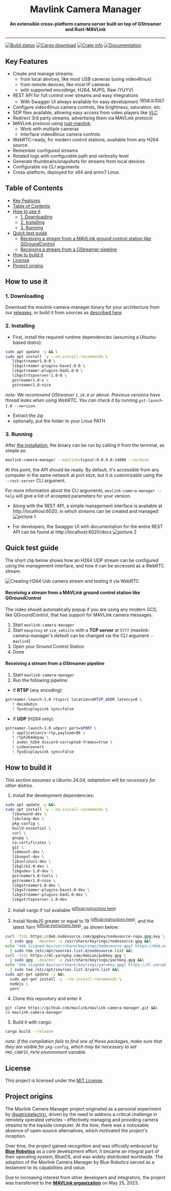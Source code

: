 
<!-- TODO: Place a logo below -->
<!-- <p align="center">[ A LOGO HERE ]</p> -->
<h1 align="center">
   Mavlink Camera Manager
</h1>
<h4 align="center">
   An extensible cross-platform camera server built on top of GStreamer and Rust-MAVLink
</h4>

---

[![Build status](https://github.com/mavlink/mavlink-camera-manager/workflows/Rust/badge.svg)](https://github.com/mavlink/mavlink-camera-manager/actions)
[![Cargo download](https://img.shields.io/crates/d/mavlink-camera-manager)](https://crates.io/crates/mavlink-camera-manager)
[![Crate info](https://img.shields.io/crates/v/mavlink-camera-manager.svg)](https://crates.io/crates/mavlink-camera-manager)
[![Documentation](https://docs.rs/mavlink-camera-manager/badge.svg)](https://docs.rs/mavlink-camera-manager)

## Key Features

- Create and manage streams:
  - from local devices, like most USB cameras (using video4linux)
  - from remote devices, like most IP cameras
  - with supported encodings: H264, MJPG, Raw (YUYV)
- REST API for full control over streams and easy integrations
  - With Swagger UI always available for easy development <sup>([What is this?](https://swagger.io/tools/swagger-ui/))</sup>
- Configure video4linux camera controls, like brightness, saturation, etc.
- SDP files available, allowing easy access from video players like [VLC](https://www.videolan.org/)
- Redirect 3rd party streams, advertising them via MAVLink protocol
- MAVLink protocol using [rust-mavlink](https://github.com/mavlink/rust-mavlink):
  - Work with multiple cameras
  - Interface video4linux camera controls
- WebRTC-ready, for modern control stations, available from any H264 source.
- Remember configured streams
- Rotated logs with configurable path and verbosity level
- Generate thumbnails/snapshots for streams from local devices
- Configurable via CLI arguments
- Cross-platform, deployed for x64 and armv7 Linux

## Table of Contents

- [Key Features](#key-features)
- [Table of Contents](#table-of-contents)
- [How to use it](#how-to-use-it)
  - [1. Downloading](#1-downloading)
  - [2. Installing](#2-installing)
  - [3. Running](#3-running)
- [Quick test guide](#quick-test-guide)
  - [Receiving a stream from a MAVLink ground control station like QGroundControl](#receiving-a-stream-from-a-mavlink-ground-control-stations-like-qgroundcontrol)
  - [Receiving a stream from a GStreamer pipeline](#receiving-a-stream-from-a-gstreamer-pipeline)
- [How to build it](#how-to-build-it)
- [License](#license)
- [Project origins](#project-origins)

## How to use it

### 1. Downloading

Download the mavlink-camera-manager binary for your architecture from our [releases](https://github.com/mavlink/mavlink-camera-manager/releases), or build it from sources as [described here](#how-to-build-it)

### 2. Installing

- First, install the required runtime dependencies (assuming a Ubuntu-based distro):

```Bash
sudo apt update -y && \
sudo apt install -y --no-install-recommends \
   libgstreamer1.0-0 \
   libgstreamer-plugins-base1.0-0 \
   libgstreamer-plugins-bad1.0-0 \
   libgstrtspserver-1.0-0 \
   gstreamer1.0-x \
   gstreamer1.0-nice
```

_note: We recommend GStreamer `1.24.0` or above. Previous versions have thread leaks when using WebRTC. You can check it by running `gst-launch-1.0 --version`._

- Extract the zip
- optionally, put the folder to your Linux PATH

### 3. Running

After [the installation](#2-installing), the binary can be run by calling it from the terminal, as simple as:

```Bash
mavlink-camera-manager --mavlink=tcpout:0.0.0.0:14000 --verbose
```

At this point, the API should be ready. By default, it's accessible from any computer in the same network at port `6020`, but it is customizable using the `--rest-server` CLI argument.

For more information about the CLI arguments, `mavlink-camera-manager --help` will give a list of accepted parameters for your version.

- Along with the REST API, a simple management interface is available at http://localhost:6020, in which streams can be created and managed:
  ![picture 1](images/management_interface.png)

- For developers, the Swagger UI with documentation for the entire REST API can be found at http://localhost:6020/docs
  ![picture 2](images/swagger_ui.png)

## Quick test guide

The short clip below shows how an H264 UDP stream can be configured using the management interface, and how it can be accessed as a WebRTC stream.

![Creating H264 Usb camera stream and testing it via WebRTC](images/creating_h264_usb_camera_stream_and_testing_via_webrtc.gif)

<!-- TODO: #### Receiving a stream from a video player like VLC -->

#### Receiving a stream from a MAVLink ground control station like QGroundControl

The video should automatically popup if you are using any modern GCS, like QGroundControl, that has support for MAVLink camera messages.

1. Start `mavlink-camera-manager`
2. Start `mavproxy` or `sim_vehicle` with a **TCP server** at `5777` (mavlink-camera-manager's default can be changed via the CLI argument `--mavlink`)
3. Open your Ground Control Station
4. Done

#### Receiving a stream from a GStreamer pipeline

1. Start `mavlink-camera-manager`
2. Run the following pipeline:

- If **RTSP** (any encoding):

```Bash
gstreamer-launch-1.0 rtspsrc location=$RTSP_ADDR latency=0 \
   ! decodebin
   ! fpsdisplaysink sync=false
```

- If **UDP** (H264 only):

```Bash
gstreamer-launch-1.0 udpsrc port=$PORT \
   ! application/x-rtp,payload=96 \
   ! rtph264depay \
   ! avdec_h264 discard-corrupted-frames=true \
   ! videoconvert
   ! fpsdisplaysink sync=false
```

## How to build it

_This section assumes a Ubuntu 24.04, adaptation will be necessary for other distros._

1. Install the development dependencies:

```Bash
sudo apt update -y &&\
sudo apt install -y --no-install-recommends \
   libunwind-dev \
   libclang-dev \
   pkg-config \
   build-essential \
   curl \
   gnupg \
   ca-certificates \
   git \
   libmount-dev \
   libsepol-dev \
   libselinux1-dev \
   libglib2.0-dev \
   libgudev-1.0-dev \
   gstreamer1.0-tools \
   gstreamer1.0-nice \
   libgstreamer1.0-dev \
   libgstreamer-plugins-base1.0-dev \
   libgstreamer-plugins-bad1.0-dev \
   libgstrtspserver-1.0-dev
```

2. Install cargo if not available <sup>([official instructions here](https://rustup.rs/))</sup>

3. Install NodeJS greater or equal to 19  <sup>([official instructions here](https://github.com/nodesource/distributions#installation-instructions))</sup>, and the latest Yarn <sup>([official instructions here](https://classic.yarnpkg.com/lang/en/docs/install/#debian-stable))</sup>, as shown below:
```Bash
curl -fsSL https://deb.nodesource.com/gpgkey/nodesource-repo.gpg.key \
  | sudo gpg --dearmor -o /usr/share/keyrings/nodesource.gpg &&\
echo "deb [signed-by=/usr/share/keyrings/nodesource.gpg] https://deb.nodesource.com/node_20.x nodistro main" \
  | sudo tee /etc/apt/sources.list.d/nodesource.list &&\
curl -fsSL https://dl.yarnpkg.com/debian/pubkey.gpg \
  | sudo gpg --dearmor -o /usr/share/keyrings/yarnkey.gpg &&\
echo "deb [signed-by=/usr/share/keyrings/yarnkey.gpg] https://dl.yarnpkg.com/debian stable main" \
  | sudo tee /etc/apt/sources.list.d/yarn.list &&\
sudo apt-get update -y &&\
  sudo apt-get install -y --no-install-recommends \
  nodejs \
  yarn
```

4. Clone this repository and enter it

```Bash
git clone https://github.com/mavlink/mavlink-camera-manager.git &&\
cd mavlink-camera-manager
```

5. Build it with cargo:

```Bash
cargo build --release

```

_note: If the compilation fails to find one of these packages, make sure that they are visible for `pkg-config`, which may be necessary to set `PKG_CONFIG_PATH` environment variable._

## License

This project is licensed under the [MIT License](/LICENSE).

## Project origins

The Mavlink Camera Manager project originated as a personal experiment by [@patrickelectric](github.com/patrickelectric/), driven by the need to address a critical challenge in remotely operated vehicles – effectively managing and providing camera streams to the topside computer. At the time, there was a noticeable absence of open-source alternatives, which motivated the project's inception.

Over time, the project gained recognition and was officially embraced by [**Blue Robotics**](https://github.com/bluerobotics) as a core development effort. It became an integral part of their operating system, BlueOS, and was widely distributed worldwide. The adoption of the Mavlink Camera Manager by Blue Robotics served as a testament to its capabilities and value.

Due to increasing interest from other developers and integrators, the project was transferred to the [**MAVLink organization**](https://github.com/mavlink) on May 25, 2023.


